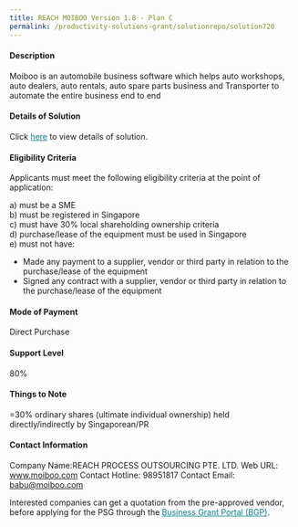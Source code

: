 ```yaml
---
title: REACH MOIBOO Version 1.8 - Plan C
permalink: /productivity-solutions-grant/solutionrepo/solution720
---
```


#### Description

Moiboo is an automobile business software which helps auto workshops, auto dealers, auto rentals, auto spare parts business and Transporter to automate the entire business end to end

#### Details of Solution

Click <a href='' style='color:#037e8a'>here</a> to view details of solution.

#### Eligibility Criteria

Applicants must meet the following eligibility criteria at the point of application:

a) must be a SME <br>
b) must be registered in Singapore <br>
c) must have 30% local shareholding ownership criteria <br>
d) purchase/lease of the equipment must be used in Singapore <br>
e) must not have:
- Made any payment to a supplier, vendor or third party in relation to the purchase/lease of the equipment
- Signed any contract with a supplier, vendor or third party in relation to the purchase/lease of the equipment

#### Mode of Payment
Direct Purchase

#### Support Level
80%

#### Things to Note
=30% ordinary shares (ultimate individual ownership) held directly/indirectly by Singaporean/PR

#### Contact Information
Company Name:REACH PROCESS OUTSOURCING PTE. LTD. 
Web URL: www.moiboo.com 
Contact Hotline: 98951817 
Contact Email: babu@moiboo.com 


Interested companies can get a quotation from the pre-approved vendor, before applying for the PSG through the <a target='_blank' style='color:#037e8a' href='https://www.businessgrants.gov.sg/'>Business Grant Portal (BGP)</a>.
